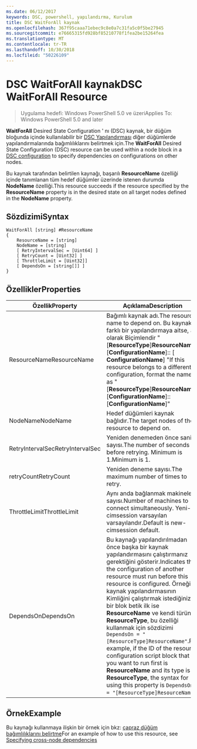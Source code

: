 ```yaml
---
ms.date: 06/12/2017
keywords: DSC, powershell, yapılandırma, Kurulum
title: DSC WaitForAll kaynak
ms.openlocfilehash: 367f95caaa71ebec9c8e0a7c31fa5c0f5be27945
ms.sourcegitcommit: e76665315fd928bf85210778f1fea2be15264fea
ms.translationtype: MT
ms.contentlocale: tr-TR
ms.lasthandoff: 10/30/2018
ms.locfileid: "50226109"
---
```

# <a name="dsc-waitforall-resource"></a><span data-ttu-id="4e214-103">DSC WaitForAll kaynak</span><span class="sxs-lookup"><span data-stu-id="4e214-103">DSC WaitForAll Resource</span></span>

> <span data-ttu-id="4e214-104">Uygulama hedefi: Windows PowerShell 5.0 ve üzeri</span><span class="sxs-lookup"><span data-stu-id="4e214-104">Applies To: Windows PowerShell 5.0 and later</span></span>

<span data-ttu-id="4e214-105">**WaitForAll** Desired State Configuration ' nı (DSC) kaynak, bir düğüm bloğunda içinde kullanılabilir bir [DSC Yapılandırması](configurations.md) diğer düğümlerde yapılandırmalarında bağımlılıklarını belirtmek için.</span><span class="sxs-lookup"><span data-stu-id="4e214-105">The **WaitForAll** Desired State Configuration (DSC) resource can be used within a node block in a [DSC configuration](configurations.md) to specify dependencies on configurations on other nodes.</span></span>

<span data-ttu-id="4e214-106">Bu kaynak tarafından belirtilen kaynağı, başarılı **ResourceName** özelliği içinde tanımlanan tüm hedef düğümler üzerinde istenen durumda **NodeName** özelliği.</span><span class="sxs-lookup"><span data-stu-id="4e214-106">This resource succeeds if the resource specified by the **ResourceName** property is in the desired state on all target nodes defined in the **NodeName** property.</span></span>


## <a name="syntax"></a><span data-ttu-id="4e214-107">Sözdizimi</span><span class="sxs-lookup"><span data-stu-id="4e214-107">Syntax</span></span>

```
WaitForAll [string] #ResourceName
{
    ResourceName = [string]
    NodeName = [string]
    [ RetryIntervalSec = [Uint64] ]
    [ RetryCount = [Uint32] ]
    [ ThrottleLimit = [Uint32]]
    [ DependsOn = [string[]] ]
}
```

## <a name="properties"></a><span data-ttu-id="4e214-108">Özellikler</span><span class="sxs-lookup"><span data-stu-id="4e214-108">Properties</span></span>

|  <span data-ttu-id="4e214-109">Özellik</span><span class="sxs-lookup"><span data-stu-id="4e214-109">Property</span></span>  |  <span data-ttu-id="4e214-110">Açıklama</span><span class="sxs-lookup"><span data-stu-id="4e214-110">Description</span></span>   |
|---|---|
| <span data-ttu-id="4e214-111">ResourceName</span><span class="sxs-lookup"><span data-stu-id="4e214-111">ResourceName</span></span>| <span data-ttu-id="4e214-112">Bağımlı kaynak adı.</span><span class="sxs-lookup"><span data-stu-id="4e214-112">The resource name to depend on.</span></span> <span data-ttu-id="4e214-113">Bu kaynak farklı bir yapılandırmaya aitse, adı olarak Biçimlendir "[__ResourceType__]__ResourceName__:: [__ConfigurationName__]:: [ __ConfigurationName__] "</span><span class="sxs-lookup"><span data-stu-id="4e214-113">If this resource belongs to a different configuration, format the name as "[__ResourceType__]__ResourceName__::[__ConfigurationName__]::[__ConfigurationName__]"</span></span>|
| <span data-ttu-id="4e214-114">NodeName</span><span class="sxs-lookup"><span data-stu-id="4e214-114">NodeName</span></span>| <span data-ttu-id="4e214-115">Hedef düğümleri kaynak bağlıdır.</span><span class="sxs-lookup"><span data-stu-id="4e214-115">The target nodes of the resource to depend on.</span></span>|
| <span data-ttu-id="4e214-116">RetryIntervalSec</span><span class="sxs-lookup"><span data-stu-id="4e214-116">RetryIntervalSec</span></span>| <span data-ttu-id="4e214-117">Yeniden denemeden önce saniye sayısı.</span><span class="sxs-lookup"><span data-stu-id="4e214-117">The number of seconds before retrying.</span></span> <span data-ttu-id="4e214-118">Minimum is 1.</span><span class="sxs-lookup"><span data-stu-id="4e214-118">Minimum is 1.</span></span>|
| <span data-ttu-id="4e214-119">retryCount</span><span class="sxs-lookup"><span data-stu-id="4e214-119">RetryCount</span></span>| <span data-ttu-id="4e214-120">Yeniden deneme sayısı.</span><span class="sxs-lookup"><span data-stu-id="4e214-120">The maximum number of times to retry.</span></span>|
| <span data-ttu-id="4e214-121">ThrottleLimit</span><span class="sxs-lookup"><span data-stu-id="4e214-121">ThrottleLimit</span></span>| <span data-ttu-id="4e214-122">Aynı anda bağlanmak makineleri sayısı.</span><span class="sxs-lookup"><span data-stu-id="4e214-122">Number of machines to connect simultaneously.</span></span> <span data-ttu-id="4e214-123">Yeni-cimsession varsayılan varsayılandır.</span><span class="sxs-lookup"><span data-stu-id="4e214-123">Default is new-cimsession default.</span></span>|
| <span data-ttu-id="4e214-124">DependsOn</span><span class="sxs-lookup"><span data-stu-id="4e214-124">DependsOn</span></span> | <span data-ttu-id="4e214-125">Bu kaynağı yapılandırılmadan önce başka bir kaynak yapılandırmasını çalıştırmanız gerektiğini gösterir.</span><span class="sxs-lookup"><span data-stu-id="4e214-125">Indicates that the configuration of another resource must run before this resource is configured.</span></span> <span data-ttu-id="4e214-126">Örneğin, kaynak yapılandırmasının Kimliğini çalıştırmak istediğiniz bir blok betik ilk ise __ResourceName__ ve kendi türünün __ResourceType__, bu özelliği kullanmak için sözdizimi `DependsOn = "[ResourceType]ResourceName"`.</span><span class="sxs-lookup"><span data-stu-id="4e214-126">For example, if the ID of the resource configuration script block that you want to run first is __ResourceName__ and its type is __ResourceType__, the syntax for using this property is `DependsOn = "[ResourceType]ResourceName"`.</span></span>|


## <a name="example"></a><span data-ttu-id="4e214-127">Örnek</span><span class="sxs-lookup"><span data-stu-id="4e214-127">Example</span></span>

<span data-ttu-id="4e214-128">Bu kaynağı kullanmaya ilişkin bir örnek için bkz: [çapraz düğüm bağımlılıklarını belirtme](crossNodeDependencies.md)</span><span class="sxs-lookup"><span data-stu-id="4e214-128">For an example of how to use this resource, see [Specifying cross-node dependencies](crossNodeDependencies.md)</span></span>